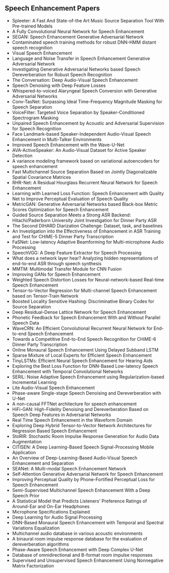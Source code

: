 
<h2>Speech Enhancement Papers</h2>


<ul>

                             

 <li><a target="_blank" href="https://github.com/manjunath5496/Speech-Enhancement-Papers/blob/master/spe(1).pdf" style="text-decoration:none;">Spleeter: A Fast And State-of-the Art Music Source Separation Tool With Pre-trained Models</a></li>

 <li><a target="_blank" href="https://github.com/manjunath5496/Speech-Enhancement-Papers/blob/master/spe(2).pdf" style="text-decoration:none;">A Fully Convolutional Neural Network for Speech Enhancement</a></li>

<li><a target="_blank" href="https://github.com/manjunath5496/Speech-Enhancement-Papers/blob/master/spe(3).pdf" style="text-decoration:none;">SEGAN: Speech Enhancement Generative Adversarial Network</a></li>
 <li><a target="_blank" href="https://github.com/manjunath5496/Speech-Enhancement-Papers/blob/master/spe(4).pdf" style="text-decoration:none;">Contaminated speech training methods for robust DNN-HMM distant speech recognition</a></li>                              
<li><a target="_blank" href="https://github.com/manjunath5496/Speech-Enhancement-Papers/blob/master/spe(5).pdf" style="text-decoration:none;">Visual Speech Enhancement</a></li>
<li><a target="_blank" href="https://github.com/manjunath5496/Speech-Enhancement-Papers/blob/master/spe(6).pdf" style="text-decoration:none;">Language and Noise Transfer in Speech Enhancement Generative Adversarial Network</a></li>
 <li><a target="_blank" href="https://github.com/manjunath5496/Speech-Enhancement-Papers/blob/master/spe(7).pdf" style="text-decoration:none;">Investigating Generative Adversarial Networks based Speech Dereverberation for Robust Speech Recognition</a></li>

 <li><a target="_blank" href="https://github.com/manjunath5496/Speech-Enhancement-Papers/blob/master/spe(8).pdf" style="text-decoration:none;"> The Conversation: Deep Audio-Visual Speech Enhancement </a></li>
   <li><a target="_blank" href="https://github.com/manjunath5496/Speech-Enhancement-Papers/blob/master/spe(9).pdf" style="text-decoration:none;">Speech Denoising with Deep Feature Losses</a></li>
  
   
 <li><a target="_blank" href="https://github.com/manjunath5496/Speech-Enhancement-Papers/blob/master/spe(10).pdf" style="text-decoration:none;">Whispered-to-voiced Alaryngeal Speech Conversion with Generative Adversarial Networks </a></li>                              
<li><a target="_blank" href="https://github.com/manjunath5496/Speech-Enhancement-Papers/blob/master/spe(11).pdf" style="text-decoration:none;">Conv-TasNet: Surpassing Ideal Time-Frequency Magnitude Masking for Speech Separation</a></li>
<li><a target="_blank" href="https://github.com/manjunath5496/Speech-Enhancement-Papers/blob/master/spe(12).pdf" style="text-decoration:none;">VoiceFilter: Targeted Voice Separation by Speaker-Conditioned Spectrogram Masking</a></li>
<li><a target="_blank" href="https://github.com/manjunath5496/Speech-Enhancement-Papers/blob/master/spe(13).pdf" style="text-decoration:none;">Unpaired Speech Enhancement by Acoustic and Adversarial Supervision for Speech Recognition</a></li>

<li><a target="_blank" href="https://github.com/manjunath5496/Speech-Enhancement-Papers/blob/master/spe(14).pdf" style="text-decoration:none;">Face Landmark-based Speaker-Independent Audio-Visual Speech Enhancement in Multi-Talker Environments</a></li>
                              
<li><a target="_blank" href="https://github.com/manjunath5496/Speech-Enhancement-Papers/blob/master/spe(15).pdf" style="text-decoration:none;">Improved Speech Enhancement with the Wave-U-Net</a></li>

<li><a target="_blank" href="https://github.com/manjunath5496/Speech-Enhancement-Papers/blob/master/spe(16).pdf" style="text-decoration:none;">AVA-ActiveSpeaker: An Audio-Visual Dataset for Active Speaker Detection</a></li>

  <li><a target="_blank" href="https://github.com/manjunath5496/Speech-Enhancement-Papers/blob/master/spe(17).pdf" style="text-decoration:none;">A variance modeling framework based on variational autoencoders for speech enhancement</a></li>   
  
<li><a target="_blank" href="https://github.com/manjunath5496/Speech-Enhancement-Papers/blob/master/spe(18).pdf" style="text-decoration:none;">Fast Multichannel Source Separation Based on Jointly Diagonalizable Spatial Covariance Matrices</a></li> 

  
<li><a target="_blank" href="https://github.com/manjunath5496/Speech-Enhancement-Papers/blob/master/spe(19).pdf" style="text-decoration:none;">RHR-Net: A Residual Hourglass Recurrent Neural Network for Speech Enhancement</a></li> 

<li><a target="_blank" href="https://github.com/manjunath5496/Speech-Enhancement-Papers/blob/master/spe(20).pdf" style="text-decoration:none;">Learning with Learned Loss Function: Speech Enhancement with Quality Net to Improve Perceptual Evaluation of Speech Quality</a></li>

<li><a target="_blank" href="https://github.com/manjunath5496/Speech-Enhancement-Papers/blob/master/spe(21).pdf" style="text-decoration:none;">MetricGAN: Generative Adversarial Networks based Black-box Metric Scores Optimization for Speech Enhancement</a></li>
<li><a target="_blank" href="https://github.com/manjunath5496/Speech-Enhancement-Papers/blob/master/spe(22).pdf" style="text-decoration:none;">Guided Source Separation Meets a Strong ASR Backend: Hitachi/Paderborn University Joint Investigation for Dinner Party ASR</a></li> 
 <li><a target="_blank" href="https://github.com/manjunath5496/Speech-Enhancement-Papers/blob/master/spe(23).pdf" style="text-decoration:none;">The Second DIHARD Diarization Challenge: Dataset, task, and baselines</a></li> 
 

   <li><a target="_blank" href="https://github.com/manjunath5496/Speech-Enhancement-Papers/blob/master/spe(24).pdf" style="text-decoration:none;">An Investigation into the Effectiveness of Enhancement in ASR Training and Test for CHiME-5 Dinner Party Transcription</a></li>
 
   <li><a target="_blank" href="https://github.com/manjunath5496/Speech-Enhancement-Papers/blob/master/spe(25).pdf" style="text-decoration:none;">FaSNet: Low-latency Adaptive Beamforming for Multi-microphone Audio Processing</a></li>                              
 <li><a target="_blank" href="https://github.com/manjunath5496/Speech-Enhancement-Papers/blob/master/spe(26).pdf" style="text-decoration:none;">SpeechVGG: A Deep Feature Extractor for Speech Processing</a></li>
 <li><a target="_blank" href="https://github.com/manjunath5496/Speech-Enhancement-Papers/blob/master/spe(27).pdf" style="text-decoration:none;">What does a network layer hear? Analyzing hidden representations of end-to-end ASR through speech synthesis</a></li>
   
 
   <li><a target="_blank" href="https://github.com/manjunath5496/Speech-Enhancement-Papers/blob/master/spe(28).pdf" style="text-decoration:none;">MMTM: Multimodal Transfer Module for CNN Fusion</a></li>
 
   <li><a target="_blank" href="https://github.com/manjunath5496/Speech-Enhancement-Papers/blob/master/spe(29).pdf" style="text-decoration:none;">Improving GANs for Speech Enhancement</a></li>                              

  <li><a target="_blank" href="https://github.com/manjunath5496/Speech-Enhancement-Papers/blob/master/spe(30).pdf" style="text-decoration:none;">Weighted Speech Distortion Losses for Neural-network-based Real-time Speech Enhancement</a></li>
 
   <li><a target="_blank" href="https://github.com/manjunath5496/Speech-Enhancement-Papers/blob/master/spe(31).pdf" style="text-decoration:none;">Tensor-to-Vector Regression for Multi-channel Speech Enhancement based on Tensor-Train Network</a></li> 
    <li><a target="_blank" href="https://github.com/manjunath5496/Speech-Enhancement-Papers/blob/master/spe(32).pdf" style="text-decoration:none;">Boosted Locality Sensitive Hashing: Discriminative Binary Codes for Source Separation</a></li> 

   <li><a target="_blank" href="https://github.com/manjunath5496/Speech-Enhancement-Papers/blob/master/spe(33).pdf" style="text-decoration:none;">Deep Residual-Dense Lattice Network for Speech Enhancement</a></li>                              

  <li><a target="_blank" href="https://github.com/manjunath5496/Speech-Enhancement-Papers/blob/master/spe(34).pdf" style="text-decoration:none;">Phonetic Feedback for Speech Enhancement With and Without Parallel Speech Data</a></li> 
 
  <li><a target="_blank" href="https://github.com/manjunath5496/Speech-Enhancement-Papers/blob/master/spe(35).pdf" style="text-decoration:none;">WaveCRN: An Efficient Convolutional Recurrent Neural Network for End-to-end Speech Enhancement</a></li> 

  <li><a target="_blank" href="https://github.com/manjunath5496/Speech-Enhancement-Papers/blob/master/spe(36).pdf" style="text-decoration:none;">Towards a Competitive End-to-End Speech Recognition for CHiME-6 Dinner Party Transcription</a></li> 
 
<li><a target="_blank" href="https://github.com/manjunath5496/Speech-Enhancement-Papers/blob/master/spe(37).pdf" style="text-decoration:none;">Online Monaural Speech Enhancement Using Delayed Subband LSTM</a></li>
 <li><a target="_blank" href="https://github.com/manjunath5496/Speech-Enhancement-Papers/blob/master/spe(38).pdf" style="text-decoration:none;">Sparse Mixture of Local Experts for Efficient Speech Enhancement</a></li>
<li><a target="_blank" href="https://github.com/manjunath5496/Speech-Enhancement-Papers/blob/master/spe(39).pdf" style="text-decoration:none;">TinyLSTMs: Efficient Neural Speech Enhancement for Hearing Aids</a></li>
 <li><a target="_blank" href="https://github.com/manjunath5496/Speech-Enhancement-Papers/blob/master/spe(40).pdf" style="text-decoration:none;">Exploring the Best Loss Function for DNN-Based Low-latency Speech Enhancement with Temporal Convolutional Networks</a></li>                              
<li><a target="_blank" href="https://github.com/manjunath5496/Speech-Enhancement-Papers/blob/master/spe(41).pdf" style="text-decoration:none;">SERIL: Noise Adaptive Speech Enhancement using Regularization-based Incremental Learning</a></li>
<li><a target="_blank" href="https://github.com/manjunath5496/Speech-Enhancement-Papers/blob/master/spe(42).pdf" style="text-decoration:none;">Lite Audio-Visual Speech Enhancement</a></li>
 
  <li><a target="_blank" href="https://github.com/manjunath5496/Speech-Enhancement-Papers/blob/master/spe(43).pdf" style="text-decoration:none;">Phase-aware Single-stage Speech Denoising and Dereverberation with U-Net</a></li>
 <li><a target="_blank" href="https://github.com/manjunath5496/Speech-Enhancement-Papers/blob/master/spe(44).pdf" style="text-decoration:none;">A non-causal FFTNet architecture for speech enhancement</a></li>
   <li><a target="_blank" href="https://github.com/manjunath5496/Speech-Enhancement-Papers/blob/master/spe(45).pdf" style="text-decoration:none;">HiFi-GAN: High-Fidelity Denoising and Dereverberation Based on Speech Deep Features in Adversarial Networks</a></li>  
   
<li><a target="_blank" href="https://github.com/manjunath5496/Speech-Enhancement-Papers/blob/master/spe(46).pdf" style="text-decoration:none;">Real Time Speech Enhancement in the Waveform Domain</a></li> 
                             
<li><a target="_blank" href="https://github.com/manjunath5496/Speech-Enhancement-Papers/blob/master/spe(47).pdf" style="text-decoration:none;">Exploring Deep Hybrid Tensor-to-Vector Network Architectures for Regression Based Speech Enhancement</a></li>
<li><a target="_blank" href="https://github.com/manjunath5496/Speech-Enhancement-Papers/blob/master/spe(48).pdf" style="text-decoration:none;">StoRIR: Stochastic Room Impulse Response Generation for Audio Data Augmentation</a></li>

<li><a target="_blank" href="https://github.com/manjunath5496/Speech-Enhancement-Papers/blob/master/spe(49).pdf" style="text-decoration:none;">CITISEN: A Deep Learning-Based Speech Signal-Processing Mobile Application</a></li>
                              
<li><a target="_blank" href="https://github.com/manjunath5496/Speech-Enhancement-Papers/blob/master/spe(50).pdf" style="text-decoration:none;">An Overview of Deep-Learning-Based Audio-Visual Speech Enhancement and Separation</a></li>
<li><a target="_blank" href="https://github.com/manjunath5496/Speech-Enhancement-Papers/blob/master/spe(51).pdf" style="text-decoration:none;">SEANet: A Multi-modal Speech Enhancement Network</a></li>
<li><a target="_blank" href="https://github.com/manjunath5496/Speech-Enhancement-Papers/blob/master/spe(52).pdf" style="text-decoration:none;">Self-Attention Generative Adversarial Network for Speech Enhancement</a></li>

<li><a target="_blank" href="https://github.com/manjunath5496/Speech-Enhancement-Papers/blob/master/spe(53).pdf" style="text-decoration:none;">Improving Perceptual Quality by Phone-Fortified Perceptual Loss for Speech Enhancement</a></li>
 
<li><a target="_blank" href="https://github.com/manjunath5496/Speech-Enhancement-Papers/blob/master/spe(54).pdf" style="text-decoration:none;">Semi-Supervised Multichannel Speech Enhancement With a Deep Speech Prior </a></li>

<li><a target="_blank" href="https://github.com/manjunath5496/Speech-Enhancement-Papers/blob/master/spe(55).pdf" style="text-decoration:none;">A Statistical Model that Predicts Listeners' Preference Ratings of Around-Ear and On-Ear Headphones</a></li>
 
  <li><a target="_blank" href="https://github.com/manjunath5496/Speech-Enhancement-Papers/blob/master/spe(56).pdf" style="text-decoration:none;">Microphone Specifications Explained  </a></li>                              

  <li><a target="_blank" href="https://github.com/manjunath5496/Speech-Enhancement-Papers/blob/master/spe(57).pdf" style="text-decoration:none;">Deep Learning for Audio Signal Processing</a></li>
 
   <li><a target="_blank" href="https://github.com/manjunath5496/Speech-Enhancement-Papers/blob/master/spe(58).pdf" style="text-decoration:none;">DNN-Based Monaural Speech Enhancement with Temporal and Spectral Variations Equalization</a></li>
    <li><a target="_blank" href="https://github.com/manjunath5496/Speech-Enhancement-Papers/blob/master/spe(59).pdf" style="text-decoration:none;">Multichannel audio database in various acoustic environments</a></li>
 
  <li><a target="_blank" href="https://github.com/manjunath5496/Speech-Enhancement-Papers/blob/master/spe(60).pdf" style="text-decoration:none;">A binaural room impulse response database for the evaluation of dereverberation algorithms </a></li>
 
   <li><a target="_blank" href="https://github.com/manjunath5496/Speech-Enhancement-Papers/blob/master/spe(61).pdf" style="text-decoration:none;">Phase-Aware Speech Enhancement with Deep Complex U-Net</a></li>
 
   <li><a target="_blank" href="https://github.com/manjunath5496/Speech-Enhancement-Papers/blob/master/spe(62).pdf" style="text-decoration:none;">Database of omnidirectional and B-format room impulse responses</a></li>
 
   <li><a target="_blank" href="https://github.com/manjunath5496/Speech-Enhancement-Papers/blob/master/spe(63).pdf" style="text-decoration:none;">Supervised and Unsupervised Speech Enhancement Using Nonnegative Matrix Factorization</a></li>                              

  </ul>
